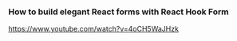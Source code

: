 ### How to build elegant React forms with React Hook Form

https://www.youtube.com/watch?v=4oCH5WaJHzk
